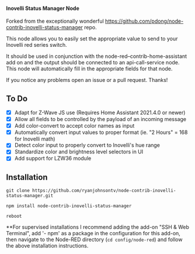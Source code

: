 #### Inovelli Status Manager Node

Forked from the exceptionally wonderful https://github.com/pdong/node-contrib-inovelli-status-manager repo.

This node allows you to easily set the appropriate value to send to your Inovelli red series switch.

It should be used in conjunction with the node-red–contrib-home-assistant add on and the output should
be connected to an api-call-service node. This node will automatically fill in the appropriate fields for that node.

If you notice any problems open an issue or a pull request.  Thanks!

## To Do
-   [x] Adapt for Z-Wave JS use (Requires Home Assistant 2021.4.0 or newer)
-   [x] Allow all fields to be controlled by the payload of an incoming message
-   [x] Add color-convert to accept color names as input
-   [x] Automatically convert input values to proper format (ie. "2 Hours" = 168 for Inovelli math)
-   [x] Detect color input to properly convert to Inovelli's hue range
-   [x] Standardize color and brightness level selectors in UI
-   [x] Add support for LZW36 module

## Installation
```
git clone https://github.com/ryanjohnsontv/node-contrib-inovelli-status-manager.git

npm install node-contrib-inovelli-status-manager

reboot
```
**For supervised installations I recommend adding the add-on "SSH & Web Terminal", add '- npm' as a package in the configuration for this add-on, then navigate to the Node-RED directory (```cd config/node-red```) and follow the above installation instructions.
